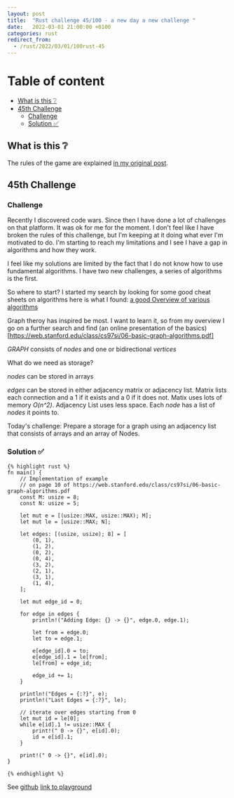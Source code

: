 ```yaml
---
layout: post
title:  "Rust challenge 45/100 - a new day a new challenge "
date:   2022-03-01 21:00:00 +0100
categories: rust
redirect_from:
  - /rust/2022/03/01/100rust-45
---
```



#  Table of content
<!-- MarkdownTOC autolink="true" -->

- [What is this :grey_question:](#what-is-this-grey_question)
- [45th Challenge](#45th-challenge)
	- [Challenge](#challenge)
	- [Solution :white_check_mark:](#solution-white_check_mark)

<!-- /MarkdownTOC -->

## What is this :grey_question: 

The rules of the game are explained [in my original post](https://maebli.github.io/rust/2021/10/18/100rust.html). 

## 45th Challenge
### Challenge

Recently I discovered code wars. Since then I have done a lot of challenges on that platform. It was ok for me for the moment. 
I don't feel like I have broken the rules of this challenge, but I'm keeping at it doing what ever I'm motivated to do. I'm starting
to reach my limitations and I see I have a gap in algorithms and how they work.  

I feel like my solutions are limited by the fact that I do not know how to use fundamental algorithms. I have two new challenges, a series
of algorithms is the first.

So where to start? I started my search by looking for some good cheat sheets on algorithms here is what I found: [a good Overview of various algorithms](https://algs4.cs.princeton.edu/cheatsheet/)

Graph theroy has inspired be most. I want to learn it, so from my overview I go on a further search and find (an online presentation of the basics)[https://web.stanford.edu/class/cs97si/06-basic-graph-algorithms.pdf]


*GRAPH* consists of *nodes* and one or bidirectional *vertices*

What do we need as storage?

*nodes* can be stored in arrays

*edges* can be stored in either adjacency matrix or adjacency list. Matrix lists each connection and a 1 if it exists and a 0 if it does not. Matix uses lots of memory *O(n^2)*. Adjacency List uses less space. Each *node* has a list of *nodes* it points to.

Today's challenge: Prepare a storage for a graph using an adjacency list that consists of arrays and an array of Nodes. 

### Solution :white_check_mark:

	{% highlight rust %}
	fn main() {
	    // Implementation of example
	    // on page 10 of https://web.stanford.edu/class/cs97si/06-basic-graph-algorithms.pdf
	    const M: usize = 8;
	    const N: usize = 5;

	    let mut e = [(usize::MAX, usize::MAX); M];
	    let mut le = [usize::MAX; N];

	    let edges: [(usize, usize); 8] = [
	        (0, 1),
	        (1, 2),
	        (0, 2),
	        (0, 4),
	        (3, 2),
	        (2, 1),
	        (3, 1),
	        (1, 4),
	    ];

	    let mut edge_id = 0;

	    for edge in edges {
	        println!("Adding Edge: {} -> {}", edge.0, edge.1);

	        let from = edge.0;
	        let to = edge.1;

	        e[edge_id].0 = to;
	        e[edge_id].1 = le[from];
	        le[from] = edge_id;

	        edge_id += 1;
	    }

	    println!("Edges = {:?}", e);
	    println!("Last Edges = {:?}", le);

	    // iterate over edges starting from 0
	    let mut id = le[0];
	    while e[id].1 != usize::MAX {
	        print!(" 0 -> {}", e[id].0);
	        id = e[id].1;
	    }

    	print!(" 0 -> {}", e[id].0);
	}

	{% endhighlight %}

See [github](https://github.com/maebli/100rustsnippets/tree/master/graph-storage) [link to playground](https://play.rust-lang.org/?version=stable&mode=debug&edition=2021&gist=804a03902fed26a06e59267654c7a316) 

